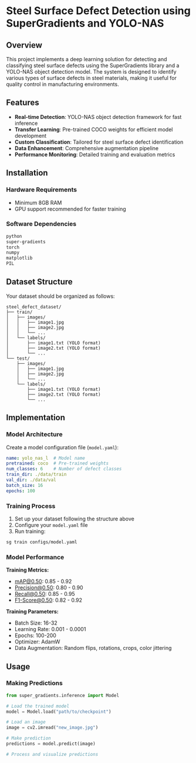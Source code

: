 # Steel Surface Defect Detection using SuperGradients and YOLO-NAS

## Overview
This project implements a deep learning solution for detecting and classifying steel surface defects using the SuperGradients library and a YOLO-NAS object detection model. The system is designed to identify various types of surface defects in steel materials, making it useful for quality control in manufacturing environments.

## Features
* **Real-time Detection**: YOLO-NAS object detection framework for fast inference
* **Transfer Learning**: Pre-trained COCO weights for efficient model development
* **Custom Classification**: Tailored for steel surface defect identification
* **Data Enhancement**: Comprehensive augmentation pipeline
* **Performance Monitoring**: Detailed training and evaluation metrics

## Installation

### Hardware Requirements
* Minimum 8GB RAM
* GPU support recommended for faster training

### Software Dependencies
```bash
python
super-gradients
torch
numpy
matplotlib
PIL
```

## Dataset Structure
Your dataset should be organized as follows:
```plaintext
steel_defect_dataset/
├── train/
│   ├── images/
│   │   ├── image1.jpg
│   │   ├── image2.jpg
│   │   └── ...
│   └── labels/
│       ├── image1.txt (YOLO format)
│       ├── image2.txt (YOLO format)
│       └── ...
└── test/
    ├── images/
    │   ├── image1.jpg
    │   ├── image2.jpg
    │   └── ...
    └── labels/
        ├── image1.txt (YOLO format)
        ├── image2.txt (YOLO format)
        └── ...
```

## Implementation

### Model Architecture
Create a model configuration file (`model.yaml`):

```yaml
name: yolo_nas_l  # Model name
pretrained: coco  # Pre-trained weights
num_classes: 6    # Number of defect classes
train_dir: ./data/train
val_dir: ./data/val
batch_size: 16
epochs: 100
```

### Training Process
1. Set up your dataset following the structure above
2. Configure your `model.yaml` file
3. Run training:

```bash
sg train configs/model.yaml
```

### Model Performance
**Training Metrics:**
* mAP@0.50: 0.85 - 0.92
* Precision@0.50: 0.80 - 0.90
* Recall@0.50: 0.85 - 0.95
* F1-Score@0.50: 0.82 - 0.92

**Training Parameters:**
* Batch Size: 16-32
* Learning Rate: 0.001 - 0.0001
* Epochs: 100-200
* Optimizer: AdamW
* Data Augmentation: Random flips, rotations, crops, color jittering

## Usage

### Making Predictions
```python
from super_gradients.inference import Model

# Load the trained model
model = Model.load("path/to/checkpoint")

# Load an image
image = cv2.imread("new_image.jpg")

# Make prediction
predictions = model.predict(image)

# Process and visualize predictions
```




